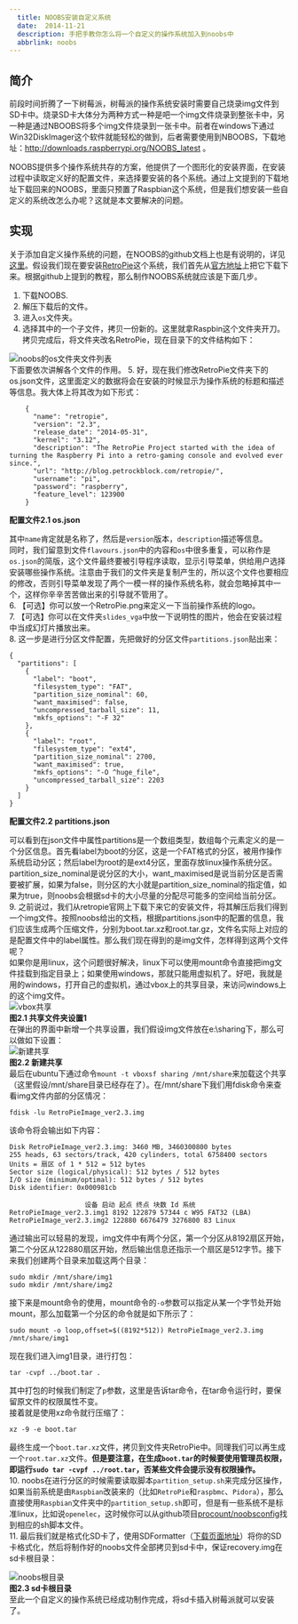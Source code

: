 ```yaml
---
  title: NOOBS安装自定义系统
  date:  2014-11-21
  description: 手把手教你怎么将一个自定义的操作系统加入到noobs中
  abbrlink: noobs
---
```


## 简介
前段时间折腾了一下树莓派，树莓派的操作系统安装时需要自己烧录img文件到SD卡中。烧录SD卡大体分为两种方式一种是吧一个img文件烧录到整张卡中，另一种是通过NBOOBS将多个img文件烧录到一张卡中。前者在windows下通过Win32DiskImager这个软件就能轻松的做到，后者需要使用到NBOOBS，下载地址：http://downloads.raspberrypi.org/NOOBS_latest 。

NOOBS提供多个操作系统共存的方案，他提供了一个图形化的安装界面，在安装过程中读取定义好的配置文件，来选择要安装的各个系统。通过上文提到的下载地址下载回来的NOOBS，里面只预置了Raspbian这个系统，但是我们想安装一些自定义的系统改怎么办呢？这就是本文要解决的问题。

## 实现

关于添加自定义操作系统的问题，在NOOBS的github文档上也是有说明的，详见[这里](https://github.com/raspberrypi/noobs#how-to-create-a-custom-os-version)。假设我们现在要安装[RetroPie](http://blog.petrockblock.com/retropie/)这个系统，我们首先从[官方地址](http://blog.petrockblock.com/download/retropie-project-image/)上把它下载下来。根据github上提到的教程，那么制作NOOBS系统就应该是下面几步。

1. 下载NOOBS.
2. 解压下载后的文件。
3. 进入`os`文件夹。
4. 选择其中的一个子文件，拷贝一份新的。这里就拿Raspbin这个文件夹开刀。拷贝完成后，将文件夹改名RetroPie，现在目录下的文件结构如下：

![noobs的os文件夹文件列表](http://blog.whyun.com/images/noobs_os_dir.jpg "")  
下面要依次讲解各个文件的作用。
5. 好，现在我们修改RetroPie文件夹下的os.json文件，这里面定义的数据将会在安装的时候显示为操作系统的标题和描述等信息。我大体上将其改为如下形式：
		
		{
		  "name": "retropie",
		  "version": "2.3",
		  "release_date": "2014-05-31",
		  "kernel": "3.12",
		  "description": "The RetroPie Project started with the idea of turning the Raspberry Pi into a retro-gaming console and evolved ever since.",
		  "url": "http://blog.petrockblock.com/retropie/",
		  "username": "pi",
		  "password": "raspberry",
		  "feature_level": 123900
		}
**配置文件2.1 os.json**

其中`name`肯定就是名称了，然后是`version`版本，`description`描述等信息。   
同时，我们留意到文件`flavours.json`中的内容和`os`中很多重复，可以称作是`os.json`的简版，这个文件最终要被引导程序读取，显示引导菜单，供给用户选择安装哪些操作系统。注意由于我们的文件夹是复制产生的，所以这个文件也要相应的修改，否则引导菜单发现了两个一模一样的操作系统名称，就会忽略掉其中一个，这样你辛辛苦苦做出来的引导就不管用了。  
6. 【可选】你可以放一个RetroPie.png来定义一下当前操作系统的logo。  
7. 【可选】你可以在文件夹`slides_vga`中放一下说明性的图片，他会在安装过程中当成幻灯片播放出来。  
8. 这一步是进行分区文件配置，先把做好的分区文件`partitions.json`贴出来：

	{
	  "partitions": [
	    {
	      "label": "boot",
	      "filesystem_type": "FAT",
	      "partition_size_nominal": 60,
	      "want_maximised": false,
	      "uncompressed_tarball_size": 11,
	      "mkfs_options": "-F 32"
	    },
	    {
	      "label": "root",
	      "filesystem_type": "ext4",
	      "partition_size_nominal": 2700,
	      "want_maximised": true,
	      "mkfs_options": "-O ^huge_file",
	      "uncompressed_tarball_size": 2203
	    }
	  ]
	}
**配置文件2.2 partitions.json**

可以看到在json文件中属性partitions是一个数组类型，数组每个元素定义的是一个分区信息。首先看label为boot的分区，这是一个FAT格式的分区，被用作操作系统启动分区；然后label为root的是ext4分区，里面存放linux操作系统分区。partition_size_nominal是说分区的大小，want_maximised是说当前分区是否需要被扩展，如果为false，则分区的大小就是partition_size_nominal的指定值，如果为true，则noobs会根据sd卡的大小尽量的分配尽可能多的空间给当前分区。   
9. 之前说过，我们从retropie官网上下载下来它的安装文件，将其解压后我们得到一个img文件。按照noobs给出的文档，根据partitions.json中的配置的信息，我们应该生成两个压缩文件，分别为boot.tar.xz和root.tar.gz，文件名实际上对应的是配置文件中的label属性。那么我们现在得到的是img文件，怎样得到这两个文件呢？  
如果你是用linux，这个问题很好解决，linux下可以使用mount命令直接把img文件挂载到指定目录上；如果使用windows，那就只能用虚拟机了。好吧，我就是用的windows，打开自己的虚拟机，通过vbox上的共享目录，来访问windows上的这个img文件。  
![vbox共享](http://blog.whyun.com/images/select_share.png)   
**图2.1 共享文件夹设置1**  
在弹出的界面中新增一个共享设置，我们假设img文件放在e:\sharing下，那么可以做如下设置：  
![新建共享](http://blog.whyun.com/images/add_new_vbox_share.png)  
**图2.2 新建共享**  
最后在ubuntu下通过命令`mount -t vboxsf sharing /mnt/share`来加载这个共享（这里假设/mnt/share目录已经存在了）。在/mnt/share下我们用fdisk命令来查看img文件内部的分区情况：

	fdisk -lu RetroPieImage_ver2.3.img
该命令将会输出如下内容：

	Disk RetroPieImage_ver2.3.img: 3460 MB, 3460300800 bytes
	255 heads, 63 sectors/track, 420 cylinders, total 6758400 sectors
	Units = 扇区 of 1 * 512 = 512 bytes
	Sector size (logical/physical): 512 bytes / 512 bytes
	I/O size (minimum/optimal): 512 bytes / 512 bytes
	Disk identifier: 0x000981cb
	
	                   设备 启动 起点 终点 块数 Id 系统
	RetroPieImage_ver2.3.img1 8192 122879 57344 c W95 FAT32 (LBA)
	RetroPieImage_ver2.3.img2 122880 6676479 3276800 83 Linux

通过输出可以轻易的发现，img文件中有两个分区，第一个分区从8192扇区开始，第二个分区从122880扇区开始，然后输出信息还指示一个扇区是512字节。接下来我们创建两个目录来加载这两个目录：
	
	sudo mkdir /mnt/share/img1
	sudo mkdir /mnt/share/img2
接下来是mount命令的使用，mount命令的`-o`参数可以指定从某一个字节处开始mount，那么加载第一个分区的命令就是如下所示了：

	sudo mount -o loop,offset=$((8192*512)) RetroPieImage_ver2.3.img /mnt/share/img1
现在我们进入img1目录，进行打包：

	tar -cvpf ../boot.tar .
其中打包的时候我们制定了`p`参数，这里是告诉tar命令，在tar命令运行时，要保留原文件的权限属性不变。  
接着就是使用xz命令就行压缩了：

	xz -9 -e boot.tar
最终生成一个`boot.tar.xz`文件，拷贝到文件夹RetroPie中。同理我们可以再生成一个`root.tar.xz`文件。**但是要注意，在生成`boot.tar`的时候要使用管理员权限，即运行`sudo tar -cvpf ../root.tar`，否某些文件会提示没有权限操作。**  
10. noobs在进行分区的时候需要读取脚本`partition_setup.sh`来完成分区操作，如果当前系统是由`Raspbian`改装来的（比如`RetroPie`和`raspbmc`、`Pidora`），那么直接使用`Raspbian`文件夹中的`partition_setup.sh`即可，但是有一些系统不是标准linux，比如说`openelec`，这时候你可以从github项目[procount/noobsconfig](https://github.com/procount/noobsconfig "")找到相应的sh脚本文件。  
11. 最后我们就是格式化SD卡了，使用SDFormatter（[下载页面地址](https://www.sdcard.org/chs/downloads/formatter_4/)）将你的SD卡格式化，然后将制作好的noobs文件全部拷贝到sd卡中，保证recovery.img在sd卡根目录：

![noobs根目录](http://blog.whyun.com/images/noobs_files.jpg)  
**图2.3 sd卡根目录**  
至此一个自定义的操作系统已经成功制作完成，将sd卡插入树莓派就可以安装了。

